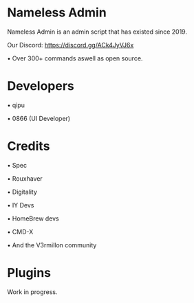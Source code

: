 # Nameless Admin

Nameless Admin is an admin script that has existed since 2019.

Our Discord: https://discord.gg/ACk4JyVJ6x

• Over 300+ commands aswell as open source.

# Developers
• qipu

• 0866 (UI Developer)

# Credits
• Spec

• Rouxhaver

• Digitality

• IY Devs

• HomeBrew devs

• CMD-X

• And the V3rmillon community

# Plugins
Work in progress.
